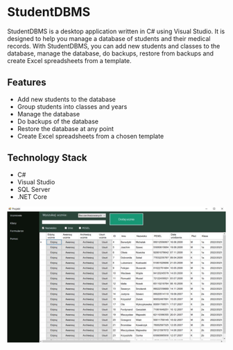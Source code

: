 # StudentDBMS

StudentDBMS is a desktop application written in C# using Visual Studio. It is designed to help you manage a database of students and their medical records. With StudentDBMS, you can add new students and classes to the database, manage the database, do backups, restore from backups and create Excel spreadsheets from a template.

## Features

- Add new students to the database
- Group students into classes and years
- Manage the database
- Do backups of the database
- Restore the database at any point
- Create Excel spreadsheets from a chosen template

## Technology Stack

- C#
- Visual Studio
- SQL Server
- .NET Core

![Project view](https://github.com/Som3Bod3/Student_DBMS/blob/master/Capture.JPG)
